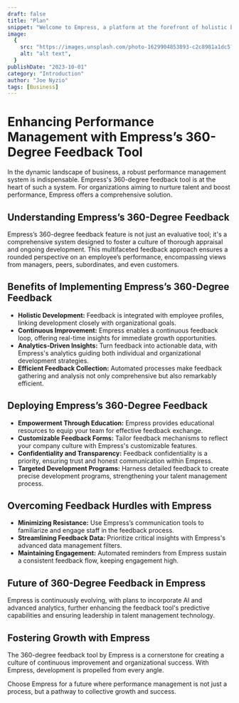 ```yaml
---
draft: false
title: "Plan"
snippet: "Welcome to Empress, a platform at the forefront of holistic business transformation."
image:
  {
    src: "https://images.unsplash.com/photo-1629904853893-c2c8981a1dc5?fit=crop&w=600&h=335",
    alt: "alt text",
  }
publishDate: "2023-10-01"
category: "Introduction"
author: "Joe Nyzio"
tags: [Business]
---
```


# Enhancing Performance Management with Empress’s 360-Degree Feedback Tool

In the dynamic landscape of business, a robust performance management system is indispensable. Empress's 360-degree feedback tool is at the heart of such a system. For organizations aiming to nurture talent and boost performance, Empress offers a comprehensive solution.

## Understanding Empress’s 360-Degree Feedback

Empress’s 360-degree feedback feature is not just an evaluative tool; it's a comprehensive system designed to foster a culture of thorough appraisal and ongoing development. This multifaceted feedback approach ensures a rounded perspective on an employee’s performance, encompassing views from managers, peers, subordinates, and even customers.

## Benefits of Implementing Empress’s 360-Degree Feedback

- **Holistic Development:** Feedback is integrated with employee profiles, linking development closely with organizational goals.
- **Continuous Improvement:** Empress enables a continuous feedback loop, offering real-time insights for immediate growth opportunities.
- **Analytics-Driven Insights:** Turn feedback into actionable data, with Empress's analytics guiding both individual and organizational development strategies.
- **Efficient Feedback Collection:** Automated processes make feedback gathering and analysis not only comprehensive but also remarkably efficient.

## Deploying Empress’s 360-Degree Feedback

- **Empowerment Through Education:** Empress provides educational resources to equip your team for effective feedback exchange.
- **Customizable Feedback Forms:** Tailor feedback mechanisms to reflect your company culture with Empress's customizable features.
- **Confidentiality and Transparency:** Feedback confidentiality is a priority, ensuring trust and honest communication within Empress.
- **Targeted Development Programs:** Harness detailed feedback to create precise development programs, strengthening your talent management process.

## Overcoming Feedback Hurdles with Empress

- **Minimizing Resistance:** Use Empress’s communication tools to familiarize and engage staff in the feedback process.
- **Streamlining Feedback Data:** Prioritize critical insights with Empress's advanced data management filters.
- **Maintaining Engagement:** Automated reminders from Empress sustain a consistent feedback flow, keeping engagement high.

## Future of 360-Degree Feedback in Empress

Empress is continuously evolving, with plans to incorporate AI and advanced analytics, further enhancing the feedback tool's predictive capabilities and ensuring leadership in talent management technology.

## Fostering Growth with Empress

The 360-degree feedback tool by Empress is a cornerstone for creating a culture of continuous improvement and organizational success. With Empress, development is propelled from every angle.

Choose Empress for a future where performance management is not just a process, but a pathway to collective growth and success.
